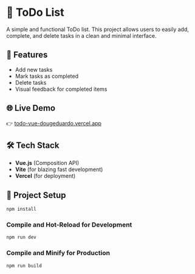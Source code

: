 # 📝 ToDo List

A simple and functional ToDo list. This project allows users to easily add, complete, and delete tasks in a clean and minimal interface.

## 🚀 Features

- Add new tasks  
- Mark tasks as completed  
- Delete tasks  
- Visual feedback for completed items  

## 🌐 Live Demo

👉 [todo-vue-dougeduardo.vercel.app](https://todo-vue-dougeduardo.vercel.app/)

## 🛠️ Tech Stack

- **Vue.js** (Composition API)  
- **Vite** (for blazing fast development)  
- **Vercel** (for deployment)

## 💾 Project Setup

```sh
npm install
```

### Compile and Hot-Reload for Development

```sh
npm run dev
```

### Compile and Minify for Production

```sh
npm run build
```
